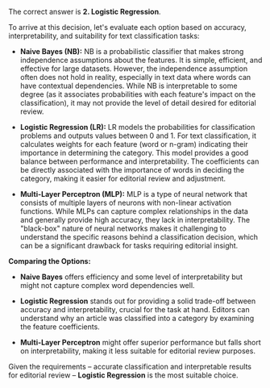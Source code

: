 The correct answer is **2. Logistic Regression**.

To arrive at this decision, let's evaluate each option based on accuracy, interpretability, and suitability for text classification tasks:

- **Naive Bayes (NB):** NB is a probabilistic classifier that makes strong independence assumptions about the features. It is simple, efficient, and effective for large datasets. However, the independence assumption often does not hold in reality, especially in text data where words can have contextual dependencies. While NB is interpretable to some degree (as it associates probabilities with each feature's impact on the classification), it may not provide the level of detail desired for editorial review.

- **Logistic Regression (LR):** LR models the probabilities for classification problems and outputs values between 0 and 1. For text classification, it calculates weights for each feature (word or n-gram) indicating their importance in determining the category. This model provides a good balance between performance and interpretability. The coefficients can be directly associated with the importance of words in deciding the category, making it easier for editorial review and adjustment.

- **Multi-Layer Perceptron (MLP):** MLP is a type of neural network that consists of multiple layers of neurons with non-linear activation functions. While MLPs can capture complex relationships in the data and generally provide high accuracy, they lack in interpretability. The "black-box" nature of neural networks makes it challenging to understand the specific reasons behind a classification decision, which can be a significant drawback for tasks requiring editorial insight.

**Comparing the Options:**

- **Naive Bayes** offers efficiency and some level of interpretability but might not capture complex word dependencies well.
  
- **Logistic Regression** stands out for providing a solid trade-off between accuracy and interpretability, crucial for the task at hand. Editors can understand why an article was classified into a category by examining the feature coefficients.
  
- **Multi-Layer Perceptron** might offer superior performance but falls short on interpretability, making it less suitable for editorial review purposes.

Given the requirements – accurate classification and interpretable results for editorial review – **Logistic Regression** is the most suitable choice.